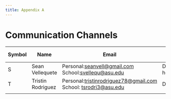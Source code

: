 ```yaml
---
title: Appendix A
---
```


# Communication Channels 
|Symbol|Name |Email |First Contact | Second Contact | Third Contact | 
|---|---|---|---|---|---|
| S  | Sean Vellequete   | Personal:seanvell@gmail.com            School:svellequ@asu.edu  | Discord: hogintosh#2824 |    |    |
| T  | Tristin Rodriguez | Personal:tristinrodriguez78@gmail.com  School: tsrodri3@asu.edu |  Discord:Tristin#0515   |   |   |  
|    |                   |
